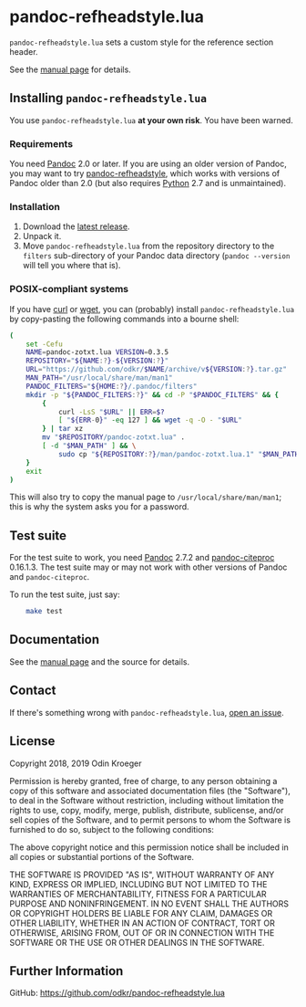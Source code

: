 # pandoc-refheadstyle.lua

`pandoc-refheadstyle.lua` sets a custom style for the reference section
header.

See the [manual page](man/pandoc-refheadstyle.lua.md) for details.


## Installing `pandoc-refheadstyle.lua`

You use `pandoc-refheadstyle.lua` **at your own risk**. You have been warned.

### Requirements

You need [Pandoc](https://www.pandoc.org/) 2.0 or later. If you are using an 
older version of Pandoc, you may want to try 
[pandoc-refheadstyle](https://github.com/odkr/pandoc-refheadstyle),
which works with versions of Pandoc older than 2.0 (but also requires 
[Python](https://www.python.org/) 2.7 and is unmaintained).


### Installation

1. Download the 
   [latest release](https://github.com/odkr/pandoc-refheadstyle.lua/releases/latest).
2. Unpack it.
3. Move `pandoc-refheadstyle.lua` from the repository directory to the
   `filters` sub-directory of your Pandoc data directory
   (`pandoc --version` will tell you where that is).

### POSIX-compliant systems

If you have [curl](https://curl.haxx.se/) or 
[wget](https://www.gnu.org/software/wget/), you can (probably)
install `pandoc-refheadstyle.lua` by copy-pasting the
following commands into a bourne shell:

```sh
(
    set -Cefu
    NAME=pandoc-zotxt.lua VERSION=0.3.5
    REPOSITORY="${NAME:?}-${VERSION:?}"
    URL="https://github.com/odkr/$NAME/archive/v${VERSION:?}.tar.gz"
    MAN_PATH="/usr/local/share/man/man1"
    PANDOC_FILTERS="${HOME:?}/.pandoc/filters"
    mkdir -p "${PANDOC_FILTERS:?}" && cd -P "$PANDOC_FILTERS" && {
        {
            curl -LsS "$URL" || ERR=$?
            [ "${ERR-0}" -eq 127 ] && wget -q -O - "$URL"
        } | tar xz
        mv "$REPOSITORY/pandoc-zotxt.lua" .
        [ -d "$MAN_PATH" ] && \
            sudo cp "${REPOSITORY:?}/man/pandoc-zotxt.lua.1" "$MAN_PATH"
    }
    exit
)
```

This will also try to copy the manual page to `/usr/local/share/man/man1`;
this is why the system asks you for a password.


## Test suite

For the test suite to work, you need [Pandoc](https://www.pandoc.org/) 2.7.2 
and [pandoc-citeproc](https://github.com/jgm/pandoc-citeproc) 0.16.1.3.
The test suite may or may not work with other versions of Pandoc and
`pandoc-citeproc`.

To run the test suite, just say:

```sh
    make test
```

## Documentation

See the [manual page](man/pandoc-refheadstyle.lua.md)
and the source for details.


## Contact

If there's something wrong with `pandoc-refheadstyle.lua`, 
[open an issue](https://github.com/odkr/pandoc-refheadstyle.lua/issues).


## License

Copyright 2018, 2019 Odin Kroeger

Permission is hereby granted, free of charge, to any person obtaining a copy
of this software and associated documentation files (the "Software"), to deal
in the Software without restriction, including without limitation the rights
to use, copy, modify, merge, publish, distribute, sublicense, and/or sell
copies of the Software, and to permit persons to whom the Software is
furnished to do so, subject to the following conditions:

The above copyright notice and this permission notice shall be included in
all copies or substantial portions of the Software.

THE SOFTWARE IS PROVIDED "AS IS", WITHOUT WARRANTY OF ANY KIND, EXPRESS OR
IMPLIED, INCLUDING BUT NOT LIMITED TO THE WARRANTIES OF MERCHANTABILITY,
FITNESS FOR A PARTICULAR PURPOSE AND NONINFRINGEMENT. IN NO EVENT SHALL THE
AUTHORS OR COPYRIGHT HOLDERS BE LIABLE FOR ANY CLAIM, DAMAGES OR OTHER
LIABILITY, WHETHER IN AN ACTION OF CONTRACT, TORT OR OTHERWISE, ARISING FROM,
OUT OF OR IN CONNECTION WITH THE SOFTWARE OR THE USE OR OTHER DEALINGS IN THE
SOFTWARE.


## Further Information


GitHub:
    <https://github.com/odkr/pandoc-refheadstyle.lua>
